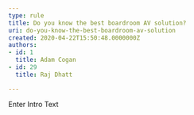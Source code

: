```yaml
---
type: rule
title: Do you know the best boardroom AV solution?
uri: do-you-know-the-best-boardroom-av-solution
created: 2020-04-22T15:50:48.0000000Z
authors:
- id: 1
  title: Adam Cogan
- id: 29
  title: Raj Dhatt

---
```




<span class='intro'> Enter Intro Text </span>




